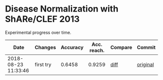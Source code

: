 # Disease Normalization with ShARe/CLEF 2013

Experimental progress over time.

| Date | Changes | Accuracy | Acc. reach. | Compare | Commit |
| ---- | ------- | -------- | ----------- | ------- | ------ |
2018-08-23 11:33:46 | first try | 0.6458 | 0.9259 | [diff](../../commit/40b19a1f52fb8972e4e5aa13c153c095f3eb76d5) | [original](https://github.com/en-dash/disease-normalization/commit/b767a941b0fd9c27386561f76d5fff77bf2fa9bc)
